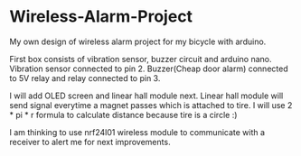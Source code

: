 # Wireless-Alarm-Project
My own design of wireless alarm project for my bicycle with arduino.

First box consists of vibration sensor, buzzer circuit and arduino nano.
Vibration sensor connected to pin 2.
Buzzer(Cheap door alarm) connected to 5V relay and relay connected to pin 3.


I will add OLED screen and linear hall module next. Linear hall module will send signal everytime a magnet passes which is attached to tire. I will use 2 * pi * r formula to calculate distance because tire is a circle :)


I am thinking to use nrf24l01 wireless module to communicate with a receiver to alert me for next improvements.
